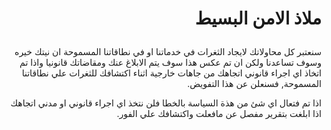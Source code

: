 # <p dir='rtl' align='right'> ملاذ الامن البسيط </p>
  
<p dir='rtl' align='right'>
سنعتبر كل محاولاتك لايجاد الثغرات في خدماتنا او في نطاقاتنا المسموحة ان نيتك خيره وسوف تساعدنا ولكن ان تم عكس هذا سوف يتم الابلاغ عنك ومقاضاتك قانونيا واذا تم اتخاذ اي اجراء
قانوني اتجاهك من جاهات خارجية اثناء اكتشافك للثغرات علي نطاقاتنا المسموحة, فسنعلن عن هذا التفويض.
</p>

<p dir='rtl' align='right'>
اذا تم فتعال اي شئ من هذة السياسة بالخطا فلن نتخذ اي اجراء قانوني او مدني اتجاهك اذا ابلغت بتقرير مفصل عن مافعلت واكتشافك علي الفور.
</p>
